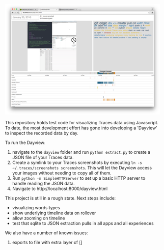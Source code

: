 ![Dayview](https://raw.githubusercontent.com/activityhistory/TracesVisualizer/master/images/dayview_v2.png)

This repository holds test code for visualizing Traces data using Javascript. To date, the most development effort has gone into developing a 'Dayview' to inspect the recorded data by day.

To run the Dayview:
 1. navigate to the `dayview` folder and run `python extract.py` to create a JSON file of your Traces data.
 2. Create a symlink to your Traces screenshots by executing `ln -s ~/.traces/screenshots screenshots`. This will let the Dayview access your images without needing to copy all of them.
 3. Run `python -m SimpleHTTPServer` to set up a basic HTTP server to handle reading the JSON data.
 4. Navigate to http://localhost:8000/dayview.html

This project is still in a rough state. Next steps include:
* visualizing words types
* show underlying timeline data on rollover
* allow zooming on timeline
* test that sqlite to JSON extraction pulls in all apps and all experiences

We also have a number of known issues:
 1. exports to file with extra layer of []
